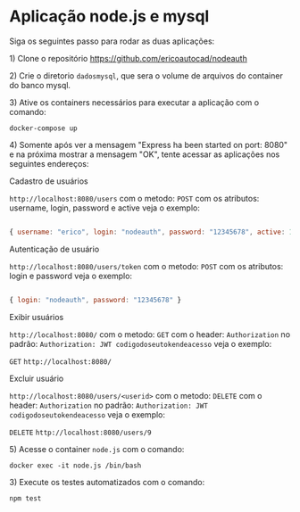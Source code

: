# Aplicação node.js e mysql

Siga os seguintes passo para rodar as duas aplicações: 

1\) Clone o repositório https://github.com/ericoautocad/nodeauth

2\) Crie o diretorio `dadosmysql`, que sera o volume de arquivos do container do banco mysql.

3\) Ative os containers necessários para executar a aplicação com o comando: 

`docker-compose up` 

4\) Somente após ver a mensagem "Express ha been started on port: 8080" e na próxima mostrar a mensagem "OK", tente acessar as aplicações nos seguintes endereços: 


Cadastro de usuários

`http://localhost:8080/users` com o metodo: `POST` com os atributos: username, login, password e active veja o exemplo: 

```js

{ username: "erico", login: "nodeauth", password: "12345678", active: 1 } 

```

Autenticação de usuário

`http://localhost:8080/users/token` com o metodo: `POST` com os atributos: login e password veja o exemplo: 

```js

{ login: "nodeauth", password: "12345678" } 

``` 

Exibir usuários

`http://localhost:8080/` com o metodo: `GET` com o header: `Authorization` no padrão: `Authorization: JWT codigodoseutokendeacesso` veja o exemplo: 

`GET` `http://localhost:8080/` 

Excluir usuário

`http://localhost:8080/users/<userid>` com o metodo: `DELETE` com o header: `Authorization` no padrão: `Authorization: JWT codigodoseutokendeacesso` veja o exemplo: 

`DELETE` `http://localhost:8080/users/9` 

5\) Acesse o container `node.js` com o comando: 

`docker exec -it node.js /bin/bash` 

3\) Execute os testes automatizados com o comando: 

`npm test` 

